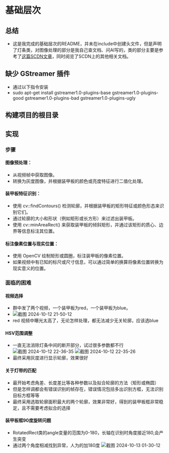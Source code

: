 # 基础层次
## 总结
- 这是我完成的基础层次的README，并未在include中创建头文件，但是声明了灯条类，对图像处理的部分是我自己查文档、问AI写的，类的部分主要是参考了[这篇SCDN文章](https://blog.csdn.net/qq_64659054/article/details/126674590?ops_request_misc=%257B%2522request%255Fid%2522%253A%25227D57FF1E-18F4-445A-982D-43F7155E3677%2522%252C%2522scm%2522%253A%252220140713.130102334.pc%255Fall.%2522%257D&request_id=7D57FF1E-18F4-445A-982D-43F7155E3677&biz_id=0&utm_medium=distribute.pc_search_result.none-task-blog-2~all~first_rank_ecpm_v1~rank_v31_ecpm-12-126674590-null-null.142^v100^pc_search_result_base5&utm_term=opencv%E8%AF%86%E5%88%AB%E7%81%AF%E6%9D%A1&spm=1018.2226.3001.4187)，同时阅览了SCDN上的其他相关文档。

## 缺少 GStreamer 插件
- 通过以下指令安装
- sudo apt-get install gstreamer1.0-plugins-base gstreamer1.0-plugins-good gstreamer1.0-plugins-bad gstreamer1.0-plugins-ugly
## 构建项目的根目录
## 实现
### 步骤
#### 图像预处理：
- 从视频帧中获取图像。
- 转换为灰度图像，并根据装甲板的颜色或亮度特征进行二值化处理。
#### 装甲板特征识别：
- 使用 cv::findContours() 检测轮廓，并根据装甲板的矩形特征或颜色形态来识别它们。
- 通过轮廓的大小和形状（例如矩形或长方形）来过滤出装甲板。
- 使用 cv::minAreaRect() 来获取装甲板的倾斜矩形，并通过该矩形的质心、边界等信息标注其位置。
#### 标注像素位置与现实位置：
- 使用 OpenCV 绘制矩形或圆圈，标注装甲板的像素位置。
- 如果视频中有已知的标尺或尺寸信息，可以通过简单的换算将像素位置转换为现实意义的位置。
### 面临的困难
#### 视频选择
- 群中发了两个视频，一个装甲板为red，一个装甲板为blue。
- ![截图 2024-10-12 21-50-12](https://github.com/user-attachments/assets/e7e6d6fb-95f0-4948-a048-2756ca22b3ec)
- red 视频中曝光太高了，无论怎样处理，都无法减少无关轮廓，应该选blue
#### HSV范围调整
- 一直无法消除灯条中间的断开部分，试过很多参数都不行
![截图 2024-10-12 22-36-35](https://github.com/user-attachments/assets/fa442548-cd6b-43b8-bf42-21bd569f600c)
![截图 2024-10-12 22-35-26](https://github.com/user-attachments/assets/6ad079bc-b24b-489f-808e-3de73218ad4c)
- 最终采用灰度进行显示轮廓，效果很好
#### 关于灯带的匹配
- 最开始考虑角差、长度差比等各种参数以及拟合轮廓的方法（矩形或椭圆）
- 但是怎样调都会有错误识别的帧存在，错误情况包括多出识别方框，无法识别目标方框等等
- 最终采用选取轮廓面积最大的两个轮廓，效果非常好，得到的装甲板框非常稳定，且不需要考虑拟合的选择
#### 装甲板框90度旋转问题
- RotatedRect类的angle变量的范围为0-180，长轴在识别时角度接近180,会产生突变
- 通过两个角度相减找到异常，人为的加180度
![截图 2024-10-13 01-30-12](https://github.com/user-attachments/assets/9c533bd0-bca4-439e-afb0-94ee06f05e6e)

